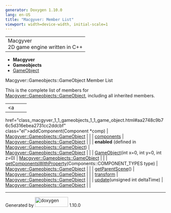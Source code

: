 ```yaml
---
generator: Doxygen 1.10.0
lang: en-US
title: "Macgyver: Member List"
viewport: width=device-width, initial-scale=1
---
```


<div id="top">

<div id="titlearea">

<table data-cellspacing="0" data-cellpadding="0">
<colgroup>
<col style="width: 100%" />
</colgroup>
<tbody>
<tr id="projectrow" class="odd">
<td id="projectalign"><div id="projectname">
Macgyver
</div>
<div id="projectbrief">
2D game engine written in C++
</div></td>
</tr>
</tbody>
</table>

</div>

<div id="main-nav">

</div>

<div id="nav-path" class="navpath">

- **Macgyver**
- **Gameobjects**
- <a href="class_macgyver_1_1_gameobjects_1_1_game_object.html"
  class="el">GameObject</a>

</div>

</div>

<div class="header">

<div class="headertitle">

<div class="title">

Macgyver::Gameobjects::GameObject Member List

</div>

</div>

</div>

<div class="contents">

This is the complete list of members for
<a href="class_macgyver_1_1_gameobjects_1_1_game_object.html"
class="el">Macgyver::Gameobjects::GameObject</a>, including all
inherited members.

|                                                                                              |                                                               |     |
|----------------------------------------------------------------------------------------------|---------------------------------------------------------------|-----|
| <a                                                                                           
 href="class_macgyver_1_1_gameobjects_1_1_game_object.html#aa2748c9b76c5d316ebea2731cc2ddcbf"  
 class="el">addComponent</a>(Component \*comp)                                                 | <a href="class_macgyver_1_1_gameobjects_1_1_game_object.html" 
                                                                                                class="el">Macgyver::Gameobjects::GameObject</a>               |     |
| <a                                                                                           
 href="class_macgyver_1_1_gameobjects_1_1_game_object.html#a526e591b65196a1af90d294db7306c39"  
 class="el">components</a>                                                                     | <a href="class_macgyver_1_1_gameobjects_1_1_game_object.html" 
                                                                                                class="el">Macgyver::Gameobjects::GameObject</a>               |     |
| **enabled** (defined in <a href="class_macgyver_1_1_gameobjects_1_1_game_object.html"        
 class="el">Macgyver::Gameobjects::GameObject</a>)                                             | <a href="class_macgyver_1_1_gameobjects_1_1_game_object.html" 
                                                                                                class="el">Macgyver::Gameobjects::GameObject</a>               |     |
| <a                                                                                           
 href="class_macgyver_1_1_gameobjects_1_1_game_object.html#a0273c889cea933c2fd9eaba9104f8cb8"  
 class="el">GameObject</a>(int x=0, int y=0, int z=0)                                          | <a href="class_macgyver_1_1_gameobjects_1_1_game_object.html" 
                                                                                                class="el">Macgyver::Gameobjects::GameObject</a>               |     |
| <a                                                                                           
 href="class_macgyver_1_1_gameobjects_1_1_game_object.html#a6947bfb7c95b76e590a285c39b29f91d"  
 class="el">getComponentsWithProperty</a>(Components::COMPONENT_TYPES type)                    | <a href="class_macgyver_1_1_gameobjects_1_1_game_object.html" 
                                                                                                class="el">Macgyver::Gameobjects::GameObject</a>               |     |
| <a                                                                                           
 href="class_macgyver_1_1_gameobjects_1_1_game_object.html#a6be9d2a46c2b8432494ded09f7c93e06"  
 class="el">getParentScene</a>()                                                               | <a href="class_macgyver_1_1_gameobjects_1_1_game_object.html" 
                                                                                                class="el">Macgyver::Gameobjects::GameObject</a>               |     |
| <a                                                                                           
 href="class_macgyver_1_1_gameobjects_1_1_game_object.html#adad86c5feb1cd727e4919727348b659c"  
 class="el">transform</a>                                                                      | <a href="class_macgyver_1_1_gameobjects_1_1_game_object.html" 
                                                                                                class="el">Macgyver::Gameobjects::GameObject</a>               |     |
| <a                                                                                           
 href="class_macgyver_1_1_gameobjects_1_1_game_object.html#a6ffd10b6c9510d1f9ea502017d6d92ef"  
 class="el">update</a>(unsigned int deltaTime)                                                 | <a href="class_macgyver_1_1_gameobjects_1_1_game_object.html" 
                                                                                                class="el">Macgyver::Gameobjects::GameObject</a>               |     |

</div>

------------------------------------------------------------------------

<span class="small">Generated
by [<img src="doxygen.svg" class="footer" width="104" height="31"
alt="doxygen" />](https://www.doxygen.org/index.html) 1.10.0</span>
